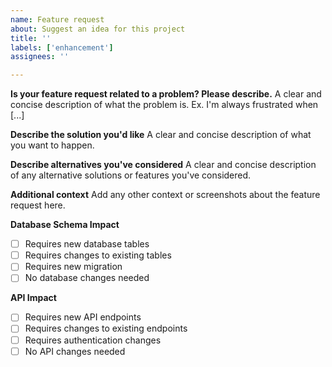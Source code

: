 ```yaml
---
name: Feature request
about: Suggest an idea for this project
title: ''
labels: ['enhancement']
assignees: ''

---
```


**Is your feature request related to a problem? Please describe.**
A clear and concise description of what the problem is. Ex. I'm always frustrated when [...]

**Describe the solution you'd like**
A clear and concise description of what you want to happen.

**Describe alternatives you've considered**
A clear and concise description of any alternative solutions or features you've considered.

**Additional context**
Add any other context or screenshots about the feature request here.

**Database Schema Impact**
- [ ] Requires new database tables
- [ ] Requires changes to existing tables
- [ ] Requires new migration
- [ ] No database changes needed

**API Impact**
- [ ] Requires new API endpoints
- [ ] Requires changes to existing endpoints
- [ ] Requires authentication changes
- [ ] No API changes needed